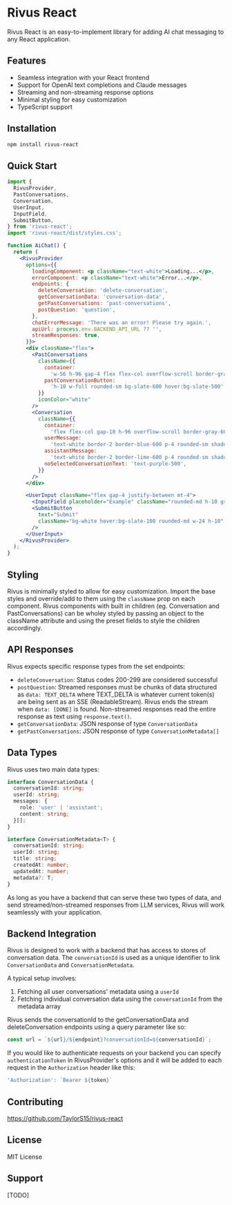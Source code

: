 # Rivus React

Rivus React is an easy-to-implement library for adding AI chat messaging to any React application.

## Features

- Seamless integration with your React frontend
- Support for OpenAI text completions and Claude messages
- Streaming and non-streaming response options
- Minimal styling for easy customization
- TypeScript support

## Installation

```bash
npm install rivus-react
```

## Quick Start

```jsx
import {
  RivusProvider,
  PastConversations,
  Conversation,
  UserInput,
  InputField,
  SubmitButton,
} from 'rivus-react';
import 'rivus-react/dist/styles.css';

function AiChat() {
  return (
    <RivusProvider
      options={{
        loadingComponent: <p className="text-white">Loading...</p>,
        errorComponent: <p className="text-white">Error...</p>,
        endpoints: {
          deleteConversation: 'delete-conversation',
          getConversationData: 'conversation-data',
          getPastConversations: 'past-conversations',
          postQuestion: 'question',
        },
        chatErrorMessage: 'There was an error! Please try again.',
        apiUrl: process.env.BACKEND_API_URL ?? '',
        streamResponses: true,
      }}>
      <div className="flex">
        <PastConversations
          className={{
            container:
              'w-56 h-96 gap-4 flex flex-col overflow-scroll border-gray-600 p-4 border-2 border-r-0 rounded-sm',
            pastConversationButton:
              'h-10 w-full rounded-sm bg-slate-600 hover:bg-slate-500',
          }}
          iconColor="white"
        />
        <Conversation
          className={{
            container:
              'flex flex-col gap-10 h-96 overflow-scroll border-gray-600 p-4 w-[36rem] border-2 rounded-sm',
            userMessage:
              'text-white border-2 border-blue-600 p-4 rounded-sm shadow-xl shadow-blue-600/20',
            assistantMessage:
              'text-white border-2 border-lime-600 p-4 rounded-sm shadow-xl shadow-lime-600/20',
            noSelectedConversationText: 'text-purple-500',
          }}
        />
      </div>

      <UserInput className="flex gap-4 justify-between mt-4">
        <InputField placeholder="Example" className="rounded-md h-10 grow p-1" />
        <SubmitButton
          text="Submit"
          className="bg-white hover:bg-slate-100 rounded-md w-24 h-10"
        />
      </UserInput>
    </RivusProvider>
  );
}
```

## Styling

Rivus is minimally styled to allow for easy customization. Import the base styles and override/add to them using the `className` prop on each component. Rivus components with built in children (eg. Conversation and PastConversations) can be wholey styled by passing an object to the className attribute and using the preset fields to style the children accordingly.

## API Responses

Rivus expects specific response types from the set endpoints:

- `deleteConversation`: Status codes 200-299 are considered successful
- `postQuestion`: Streamed responses must be chunks of data structured as `data: TEXT_DELTA` where TEXT_DELTA is whatever current token(s) are being sent as an SSE (ReadableStream). Rivus ends the stream when `data: [DONE]` is found. Non-streamed responses read the entire response as text using `response.text()`.
- `getConversationData`: JSON response of type `ConversationData`
- `getPastConversations`: JSON response of type `ConversationMetadata[]`

## Data Types

Rivus uses two main data types:

```typescript
interface ConversationData {
  conversationId: string;
  userId: string;
  messages: {
    role: 'user' | 'assistant';
    content: string;
  }[];
}

interface ConversationMetadata<T> {
  conversationId: string;
  userId: string;
  title: string;
  createdAt: number;
  updatedAt: number;
  metadata?: T;
}
```

As long as you have a backend that can serve these two types of data, and send streamed/non-streamed responses from LLM services, Rivus will work seamlessly with your application.

## Backend Integration

Rivus is designed to work with a backend that has access to stores of conversation data. The `conversationId` is used as a unique identifier to link `ConversationData` and `ConversationMetadata`.

A typical setup involves:

1. Fetching all user conversations' metadata using a `userId`
2. Fetching individual conversation data using the `conversationId` from the metadata array

Rivus sends the conversationId to the getConversationData and deleteConversation endpoints using a query parameter like so:

```typescript
const url = `${url}/${endpoint}?conversationId=${conversationId}`;
```

If you would like to authenticate requests on your backend you can specify `authenticationToken` in RivusProvider's options and it will be added to each request in the `Authorization` header like this:

```typescript
'Authorization': `Bearer ${token}`
```

## Contributing

<https://github.com/TaylorS15/rivus-react>

## License

MIT License

## Support

[TODO]
